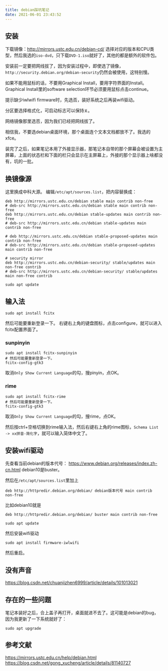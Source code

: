 ```yaml
---
title: debian踩坑笔记
date: 2021-06-01 23:43:52
---
```


## 安装

下载镜像：<http://mirrors.ustc.edu.cn/debian-cd/>
选择对应的版本和CPU类型，然后我选的```iso-dvd```，只下载```DVD-1.iso```就好了，其他的都是额外的软件包。

安装前一定要把网线拔了，因为安装过程中，即使选了镜像，```http://security.debian.org/debian-security```仍然会被使用，这特别慢。

如果不能用鼠标的话，不要用Graphical Install，要用字符界面的Install。Graphical Install里的software selection环节必须要用鼠标点击continue。

提示缺少iwlwifi firmware时，先选否，装好系统之后再装wifi驱动。

分区要选择格式化，可启动标志可以保持```关```。

网络镜像那里选否，因为我们已经把网线拔了。

相信我，不要选debian桌面环境，那个桌面连个文本文档都放不了。我选的xfce。

装完了之后，如果笔记本用了外接显示器，那笔记本自带的那个屏幕会被设置为主屏幕，上面的状态栏和下面的栏只会显示在主屏幕上，外接的那个显示器上啥都没有，坑的一批。

## 换镜像源

这里换成中科大源。
编辑```/etc/apt/sources.list```，把内容替换成：

```
deb http://mirrors.ustc.edu.cn/debian stable main contrib non-free
# deb-src http://mirrors.ustc.edu.cn/debian stable main contrib non-free
deb http://mirrors.ustc.edu.cn/debian stable-updates main contrib non-free
# deb-src http://mirrors.ustc.edu.cn/debian stable-updates main contrib non-free

# deb http://mirrors.ustc.edu.cn/debian stable-proposed-updates main contrib non-free
# deb-src http://mirrors.ustc.edu.cn/debian stable-proposed-updates main contrib non-free

# security mirror
deb http://mirrors.ustc.edu.cn/debian-security/ stable/updates main non-free contrib
# deb-src http://mirrors.ustc.edu.cn/debian-security/ stable/updates main non-free contrib
```

```shell
sudo apt update
```

## 输入法

```shell
sudo apt install fcitx
```

然后可能要重新登录一下。
右键右上角的键盘图标，点击configure，就可以进入fcitx配置界面了。

### sunpinyin

```shell
sudo apt install fcitx-sunpinyin
# 然后可能要重新登录一下。
fcitx-config-gtk3
```

取消```Only Show Current Language```的勾，搜pinyin，点OK。

### rime

```shell
sudo apt install fcitx-rime
# 然后可能要重新登录一下。
fcitx-config-gtk3
```

取消```Only Show Current Language```的勾，搜rime，点OK。

然后按ctrl+空格切换到rime输入法，然后右键右上角的rime图标，```Schema List -> xx拼音-简化字```，就可以输入简体中文了。

## 安装wifi驱动

先查看当前debian的版本代号：
<https://www.debian.org/releases/index.zh-cn.html>
debian10是buster。

然后在```/etc/apt/sources.list```里加上

```
deb http://httpredir.debian.org/debian/ debian版本代号 main contrib non-free
```

比如debian10就是

```
deb http://httpredir.debian.org/debian/ buster main contrib non-free
```

```shell
sudo apt update
```

然后安装wifi驱动

```shell
sudo apt install firmware-iwlwifi
```

然后重启。

## 没有声音

<https://blog.csdn.net/chuanjizhen6999/article/details/101013021>

## 存在的一些问题

笔记本装好之后，合上盖子再打开，桌面就进不去了。这可能是debian的bug，因为我更新了一下系统就好了：

```shell
sudo apt upgrade
```

## 参考文献

<https://mirrors.ustc.edu.cn/help/debian.html>
<https://blog.csdn.net/gong_xucheng/article/details/81140727>
